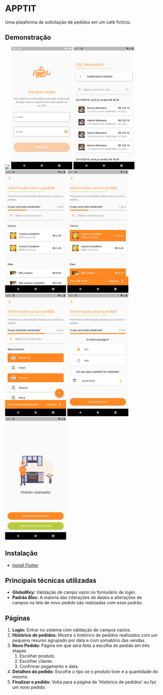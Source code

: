 # APPTIT

Uma plataforma de solicitação de pedidos em um café fictício.

## Demonstração

<img src="https://github.com/thasciano/appetit_app/blob/master/demo/apptit.gif" width="200px" />
<img src="https://github.com/thasciano/appetit_app/blob/master/demo/screen1.png" width="200px" />
<img src="https://github.com/thasciano/appetit_app/blob/master/demo/screen2.png" width="200px" />
<img src="https://github.com/thasciano/appetit_app/blob/master/demo/screen3.png" width="200px" />
<img src="https://github.com/thasciano/appetit_app/blob/master/demo/screen4.png" width="200px" />
<img src="https://github.com/thasciano/appetit_app/blob/master/demo/screen5.png" width="200px" />
<img src="https://github.com/thasciano/appetit_app/blob/master/demo/screen6.png" width="200px" />
<img src="https://github.com/thasciano/appetit_app/blob/master/demo/screen7.png" width="200px" />


## Instalação

* [Install Flutter](https://flutter.dev/get-started/)

## Principais técnicas utilizadas

* ***GlobalKey:*** Validação de campo vazio no formulário de *login*.
* **Padrão *Bloc*:** A maioria das interações de dados e alterações de campos na tela de novo pedido são realizadas com esse padrão.

## Páginas

1. **Login:** Entrar no sistema com validação de campos vazios.
2. **Histórico de pedidos:** Mostra o histórico de pedidos realizados com um pequeno resumo agrupado por data e com somatório das vendas.
3. **Novo Pedido:** Página em que será feito a escolha do pedido em três etapas.
   1. Escolher produto.
   2. Escolher cliente.
   3. Confirmar pagamento e data.
4. **Detalhes do pedido:** Escolhe o tipo se o produto tiver e a quantidade do mesmo.
5. **Finalizar o pedido:** Volta para a página de 'Histórico de pedidos' ou faz um novo pedido.
